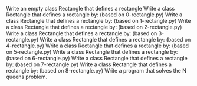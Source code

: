 Write an empty class Rectangle that defines a rectangle
Write a class Rectangle that defines a rectangle by: (based on 0-rectangle.py)
Write a class Rectangle that defines a rectangle by: (based on 1-rectangle.py)
Write a class Rectangle that defines a rectangle by: (based on 2-rectangle.py)
Write a class Rectangle that defines a rectangle by: (based on 3-rectangle.py)
Write a class Rectangle that defines a rectangle by: (based on 4-rectangle.py)
Write a class Rectangle that defines a rectangle by: (based on 5-rectangle.py)
Write a class Rectangle that defines a rectangle by: (based on 6-rectangle.py)
Write a class Rectangle that defines a rectangle by: (based on 7-rectangle.py)
Write a class Rectangle that defines a rectangle by: (based on 8-rectangle.py)
Write a program that solves the N queens problem.
